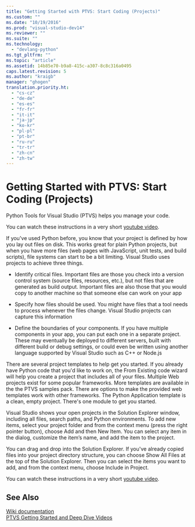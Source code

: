 ```yaml
---
title: "Getting Started with PTVS: Start Coding (Projects)"
ms.custom: ""
ms.date: "10/19/2016"
ms.prod: "visual-studio-dev14"
ms.reviewer: ""
ms.suite: ""
ms.technology: 
  - "devlang-python"
ms.tgt_pltfrm: ""
ms.topic: "article"
ms.assetid: 14b85e70-b9a8-415c-a307-8c8c316a0495
caps.latest.revision: 5
ms.author: "kraigb"
manager: "ghogen"
translation.priority.ht: 
  - "cs-cz"
  - "de-de"
  - "es-es"
  - "fr-fr"
  - "it-it"
  - "ja-jp"
  - "ko-kr"
  - "pl-pl"
  - "pt-br"
  - "ru-ru"
  - "tr-tr"
  - "zh-cn"
  - "zh-tw"
---
```

# Getting Started with PTVS: Start Coding (Projects)
Python Tools for Visual Studio (PTVS) helps you manage your code.  
  
 You can watch these instructions in a very short [youtube video](https://www.youtube.com/watch?v=KHPoVpL7zHg&list=PLReL099Y5nRdLgGAdrb_YeTdEnd23s6Ff&index=2).  
  
 If you've used Python before, you know that your project is defined by how you lay out files on disk.  This works great for plain Python projects, but when you have more files (web pages with JavaScript, unit tests, and build scripts), file systems can start to be a bit limiting.  Visual Studio uses projects to achieve three things.  
  
-   Identify critical files.  Important files are those you check into a version control system (source files, resources, etc.), but not files that are generated as build output.  Important files are also those that you would copy to another machine so that someone else can work on your app  
  
-   Specify how files should be used.  You might have files that a tool needs to process whenever the files change.  Visual Studio projects can capture this information  
  
-   Define the boundaries of your components.  If you have multiple components in your app, you can put each one in a separate project.  These may eventually be deployed to different servers, built with different build or debug settings, or could even be written using another language supported by Visual Studio such as C++ or Node.js  
  
 There are several project templates to help get you started.  If you already have Python code that you'd like to work on, the From Existing code wizard will help you create a project that includes all of your files.  Multiple Web projects exist for some popular frameworks.  More templates are available in the the PTVS samples pack.  There are options to make the provided web templates work with other frameworks.  The Python Application template is a clean, empty project.  There's one module to get you started.  
  
 Visual Studio shows your open projects in the Solution Explorer window, including all files, search paths, and Python environments.  To add new items, select your project folder and from the context menu (press the right pointer button), choose Add and then New Item.  You can select any item in the dialog, customize the item’s name, and add the item to the project.  
  
 You can drag and drop into the Solution Explorer.  If you've already copied files into your project directory structure, you can choose Show All Files at the top of the Solution Explorer.  Then you can select the items you want to add, and from the context menu, choose Include in Project.  
  
 You can watch these instructions in a very short [youtube video](https://www.youtube.com/watch?v=KHPoVpL7zHg&list=PLReL099Y5nRdLgGAdrb_YeTdEnd23s6Ff&index=2).  
  
## See Also  
 [Wiki documentation](https://github.com/Microsoft/PTVS/wiki/Projects)   
 [PTVS Getting Started and Deep Dive Videos](https://www.youtube.com/playlist?list=PLReL099Y5nRdLgGAdrb_YeTdEnd23s6Ff)